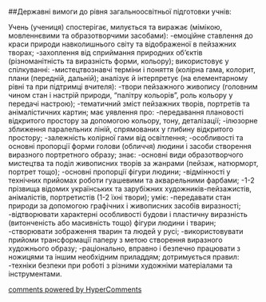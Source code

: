 <div id="hypercomments_widget" class="js-hypercomments-widget invisible"></div>

##Державні вимоги до рівня загальноосвітньої підготовки учнів:




Учень (учениця) спостерігає, милується та виражає (мімікою, мовленнєвими та образотворчими засобами): 
-емоційне ставлення до краси природи навколишнього світу та відображеної в пейзажних творах; 
-захоплення від сприймання природних об’єктів (різноманітність та виразність форми, кольору);
використовує у спілкуванні:
-мистецтвознавчі терміни і поняття (колірна гама, колорит, плани (передній, дальній);
аналізує й інтерпретує (на елементарному рівні та при підтримці вчителя):
-твори пейзажного живопису (головним чином стан і настрій природи, “палітру кольорів”, роль кольору у передачі настрою); 
-тематичний зміст пейзажних творів, портретів та анімалістичних картин;
має уявлення про:
-передавання плановості відкритого простору за допомогою кольору, тону, деталізації;
-ілюзорне зближення паралельних ліній, спрямованих у глибину відкритого простору;
-залежність колірної гами від освітлення; 
-особливості та основні пропорції форми голови (обличчя) людини і засоби створення виразного портретного образу;
знає: 
-основні види образотворчого мистецтва та поділ живописних творів за жанрами (пейзаж, натюрморт, портрет тощо);
-основні пропорції фігури людини;
-відмінності у технічних прийомах роботи гуашевими та акварельними фарбами;
-1-2 прізвища відомих українських та зарубіжних художників-пейзажистів, анімалістів, портретистів (1-2 їхні твори);
уміє:
-передавати стан природи за допомогою графічних і живописних засобів виразності;
-відтворювати характерні особливості будови і пластичну виразність (витонченість або масивність тощо) фігури людини і тварин;
-створювати зображення тварин та людей у русі;
-використовувати прийоми трансформації паперу з метою створення виразного художнього образу;
-раціонально, вправно і безпечно працювати з ножицями та іншим необхідним приладдям;
дотримується правил:
-техніки безпеки при роботі з різними художніми матеріалами та інструментами.



<div class="js-hypercomments-container">
    <a href="http://hypercomments.com" class="hc-link" title="comments widget">comments powered by HyperComments</a>
</div>